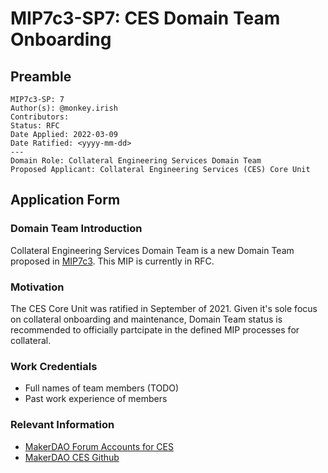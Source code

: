 # MIP7c3-SP7: CES Domain Team Onboarding

## Preamble

```
MIP7c3-SP: 7
Author(s): @monkey.irish
Contributors:
Status: RFC
Date Applied: 2022-03-09
Date Ratified: <yyyy-mm-dd>
---
Domain Role: Collateral Engineering Services Domain Team
Proposed Applicant: Collateral Engineering Services (CES) Core Unit
```

## Application Form

### Domain Team Introduction

Collateral Engineering Services Domain Team is a new Domain Team proposed in [MIP7c3](https://forum.makerdao.com/t/mip4c2-sp-mip7-amendments/13788). This MIP is currently in RFC.


### Motivation

The CES Core Unit was ratified in September of 2021. Given it's sole focus on collateral onboarding and maintenance, Domain Team status is recommended to officially partcipate in the defined MIP processes for collateral.

### Work Credentials

-   Full names of team members (TODO)
-   Past work experience of members

### Relevant Information

- [MakerDAO Forum Accounts for CES](https://forum.makerdao.com/g/collateral-core-unit)
- [MakerDAO CES Github](https://github.com/clio-finance)
